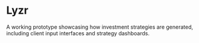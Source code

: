 # Lyzr
A working prototype showcasing how investment strategies are generated, including client input interfaces and strategy dashboards.
